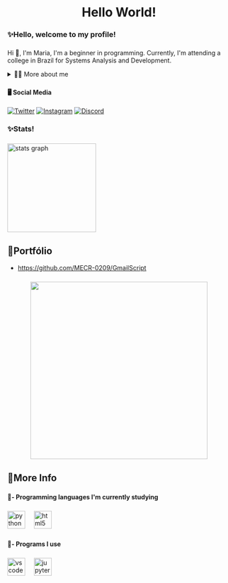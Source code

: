 <h1 align="center">Hello World!</h1>

###

<h3 align="left">✨Hello, welcome to my profile!</h3>

###

</div>

<!-- Presentation -->
<p>
  Hi 👋, I'm Maria, I'm a beginner in programming. Currently, I'm attending a college in Brazil for Systems Analysis and Development.
</p>

<!-- Dropdown -->
<details>
  <summary>👩‍💻 More about me</summary>

  - 💬 My name is Maria Eduarda and I live in Brazil. I'm attending a college in Brazil for Systems Analysis and Developmentat Uniasselvi. Consider my English intermediate. I am currently studying the Python language and planning projects.

  - 🎮 I really like playing in my spare time. I love watching movies, not very popular ones, and cute animes.
</details>

###

<h4 align="left">🖥️ Social Media</h4>

<!-- Links -->
[![Twitter](https://img.shields.io/badge/Twitter-1DA1F2?style=for-the-badge&logo=twitter&logoColor=white)](https://twitter.com/duda1515)
[![Instagram](https://img.shields.io/badge/Instagram-E4405F?style=for-the-badge&logo=instagram&logoColor=white)](https://www.instagram.com/duda_15r15)
[![Discord](https://img.shields.io/badge/Discord-7289DA?style=for-the-badge&logo=discord&logoColor=white)](Discordapp.com/users/276551741846323200)

###

<h3 align="left">✨Stats!</h3>

###

<div align="left">
  <img src="https://github-readme-stats.vercel.app/api?username=MECR-0209&hide_title=false&hide_rank=false&show_icons=true&include_all_commits=true&count_private=true&disable_animations=false&theme=rose_pine&locale=en&hide_border=false&order=1" height="200" alt="stats graph"  />
</div>

###

<h2 align="left">📄Portfólio</h2>

  - https://github.com/MECR-0209/GmailScript

###

<div align="center">
  <img height="400" src="https://i.pinimg.com/originals/72/15/c9/7215c9de800f61a2cc97b30bc78e49f6.gif"  />
</div>

###

<h2 align="left">📌More Info</h2>

###

<h4 align="left">🔗- Programming languages ​​I'm currently studying</h4>

###

<div align="left">
  <img src="https://cdn.jsdelivr.net/gh/devicons/devicon/icons/python/python-original.svg" height="40" alt="python logo"  />
  <img width="12" />
  <img src="https://cdn.jsdelivr.net/gh/devicons/devicon/icons/html5/html5-original.svg" height="40" alt="html5 logo"  />
</div>

###

<h4 align="left">🔗- Programs I use</h4>

###

<div align="left">
  <img src="https://cdn.jsdelivr.net/gh/devicons/devicon/icons/vscode/vscode-original.svg" height="40" alt="vscode logo"  />
  <img width="12" />
  <img src="https://cdn.jsdelivr.net/gh/devicons/devicon/icons/jupyter/jupyter-original.svg" height="40" alt="jupyter logo"  />
</div>

###
